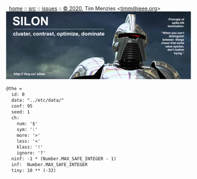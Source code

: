 <a name=top>&nbsp;<p></a>       
&nbsp;&nbsp;[home](http://tiny.cc/silon#top) ::
[src](https://github.com/timm/silon/raw/master/src) ::
[issues](http://tiny.cc/silon) ::
<a href="https://github.com/timm/silon/raw/master/raw/master/LICENSE.md">&copy; 2020</a>, Tim Menzies <<a href="mailto:timm@ieee.org">timm&commat;ieee.org</a>>
<br> [<img width=900 src="https://github.com/timm/silon/raw/master/etc/img/banner.jpg">](http://tiny.cc/silon)<br>


    @the =
      id: 0
      data: "../etc/data/"
      conf: 95
      seed: 1
      ch:
        num: '$'
        sym: ':'
        more: '>'
        less: '<'
        klass: '!'
        ignore: '?'
      ninf: -1 * (Number.MAX_SAFE_INTEGER - 1)
      inf:  Number.MAX_SAFE_INTEGER
      tiny: 10 ** (-32)
